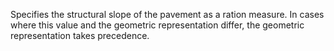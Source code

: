 Specifies the structural slope of the pavement as a ration measure. In cases where this value and the geometric representation differ, the geometric representation takes precedence.
